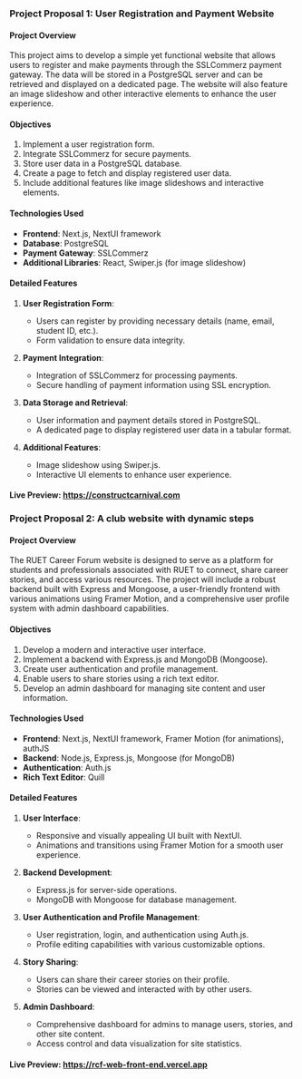 ### Project Proposal 1: User Registration and Payment Website

#### Project Overview

This project aims to develop a simple yet functional website that allows
users to register and make payments through the SSLCommerz payment
gateway. The data will be stored in a PostgreSQL server and can be
retrieved and displayed on a dedicated page. The website will also
feature an image slideshow and other interactive elements to enhance the
user experience.

#### Objectives

1.  Implement a user registration form.
2.  Integrate SSLCommerz for secure payments.
3.  Store user data in a PostgreSQL database.
4.  Create a page to fetch and display registered user data.
5.  Include additional features like image slideshows and interactive
    elements.

#### Technologies Used

-   **Frontend**: Next.js, NextUI framework
-   **Database**: PostgreSQL
-   **Payment Gateway**: SSLCommerz
-   **Additional Libraries**: React, Swiper.js (for image slideshow)

#### Detailed Features

1.  **User Registration Form**:

    -   Users can register by providing necessary details (name, email,
        student ID, etc.).
    -   Form validation to ensure data integrity.

2.  **Payment Integration**:

    -   Integration of SSLCommerz for processing payments.
    -   Secure handling of payment information using SSL encryption.

3.  **Data Storage and Retrieval**:

    -   User information and payment details stored in PostgreSQL.
    -   A dedicated page to display registered user data in a tabular
        format.

4.  **Additional Features**:

    -   Image slideshow using Swiper.js.
    -   Interactive UI elements to enhance user experience.

#### Live Preview: https://constructcarnival.com

### Project Proposal 2: A club website with dynamic steps

#### Project Overview

The RUET Career Forum website is designed to serve as a platform for
students and professionals associated with RUET to connect, share career
stories, and access various resources. The project will include a robust
backend built with Express and Mongoose, a user-friendly frontend with
various animations using Framer Motion, and a comprehensive user profile
system with admin dashboard capabilities.

#### Objectives

1.  Develop a modern and interactive user interface.
2.  Implement a backend with Express.js and MongoDB (Mongoose).
3.  Create user authentication and profile management.
4.  Enable users to share stories using a rich text editor.
5.  Develop an admin dashboard for managing site content and user
    information.

#### Technologies Used

-   **Frontend**: Next.js, NextUI framework, Framer Motion (for
    animations), authJS
-   **Backend**: Node.js, Express.js, Mongoose (for MongoDB)
-   **Authentication**: Auth.js
-   **Rich Text Editor**: Quill

#### Detailed Features

1.  **User Interface**:

    -   Responsive and visually appealing UI built with NextUI.
    -   Animations and transitions using Framer Motion for a smooth user
        experience.

2.  **Backend Development**:

    -   Express.js for server-side operations.
    -   MongoDB with Mongoose for database management.

3.  **User Authentication and Profile Management**:

    -   User registration, login, and authentication using Auth.js.
    -   Profile editing capabilities with various customizable options.

4.  **Story Sharing**:

    -   Users can share their career stories on their profile.
    -   Stories can be viewed and interacted with by other users.

5.  **Admin Dashboard**:

    -   Comprehensive dashboard for admins to manage users, stories, and
        other site content.
    -   Access control and data visualization for site statistics.

#### Live Preview: https://rcf-web-front-end.vercel.app
